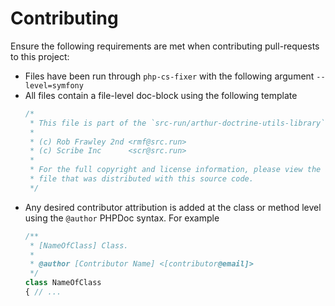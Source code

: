# Contributing

Ensure the following requirements are met when contributing pull-requests to this project:

- Files have been run through `php-cs-fixer` with the following argument `--level=symfony`
- All files contain a file-level doc-block using the following template
  ```php
  /*
   * This file is part of the `src-run/arthur-doctrine-utils-library` project.
   *
   * (c) Rob Frawley 2nd <rmf@src.run>
   * (c) Scribe Inc      <scr@src.run>
   *
   * For the full copyright and license information, please view the LICENSE.md
   * file that was distributed with this source code.
   */
  ```
- Any desired contributor attribution is added at the class or method level using the `@author` PHPDoc syntax. For example
  ```php
  /**
   * [NameOfClass] Class.
   *
   * @author [Contributor Name] <[contributor@email]>
   */
  class NameOfClass
  { // ...
  ```
